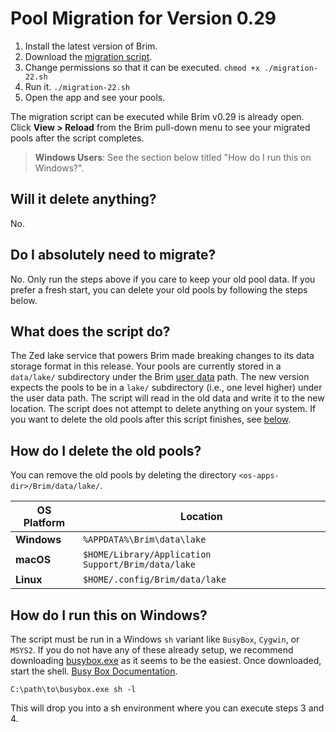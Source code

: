 # Pool Migration for Version 0.29

1. Install the latest version of Brim.
2. Download the [migration script](./scripts/migration-22.sh).
3. Change permissions so that it can be executed. `chmod +x ./migration-22.sh`
4. Run it. `./migration-22.sh`
5. Open the app and see your pools.

The migration script can be executed while Brim v0.29 is already open. Click **View > Reload** from the Brim pull-down menu to see your migrated pools after the script completes.
> **Windows Users**: See the section below titled "How do I run this on Windows?".

## Will it delete anything?

No.

## Do I absolutely need to migrate?

No. Only run the steps above if you care to keep your old pool data. If you prefer a fresh start, you can delete your old pools by following the steps below.

## What does the script do?

The Zed lake service that powers Brim made breaking changes to its data storage format in this release. Your pools are currently stored in a `data/lake/` subdirectory under the Brim [user data](https://github.com/brimdata/brim/wiki/Filesystem-Paths#user-data) path. The new version expects the pools to be in a `lake/` subdirectory (i.e., one level higher) under the user data path. The script will read in the old data and write it to the new location. The script does not attempt to delete anything on your system. If you want to delete the old pools after this script finishes, see [below](#how-do-i-delete-the-old-pools).

## How do I delete the old pools?

You can remove the old pools by deleting the directory `<os-apps-dir>/Brim/data/lake/`.

|**OS Platform**|**Location**                                          |
|---------------|------------------------------------------------------|
| **Windows**   | `%APPDATA%\Brim\data\lake`                           |
| **macOS**     | `$HOME/Library/Application Support/Brim/data/lake`   |
| **Linux**     | `$HOME/.config/Brim/data/lake`                       |

## How do I run this on Windows?

The script must be run in a Windows `sh` variant like `BusyBox`, `Cygwin`, or `MSYS2`. If you do not have any of these already setup, we recommend downloading [busybox.exe](https://frippery.org/files/busybox/busybox.exe) as it seems to be the easiest. Once downloaded, start the shell. [Busy Box Documentation](https://frippery.org/busybox/).

```
C:\path\to\busybox.exe sh -l
```

This will drop you into a sh environment where you can execute steps 3 and 4.